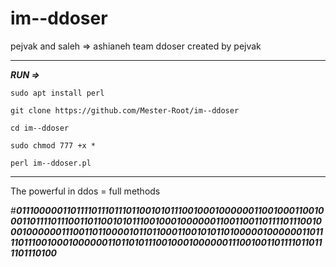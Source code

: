 # im--ddoser
pejvak and saleh => ashianeh team ddoser created by pejvak 

____________
***RUN =>***

`sudo apt install perl`

`git clone https://github.com/Mester-Root/im--ddoser`

`cd im--ddoser`

`sudo chmod 777 +x *`

`perl im--ddoser.pl`
______________

The powerful in ddos = full methods

#***011100000110111101110111011001010111001000100000011001000110010001101111011100110110010101110010001000000110011001101111011100100010000001110011011000010110110001100101011010000010000001101111011100100010000001101101011100100010000001110010011011110110111101110100***
